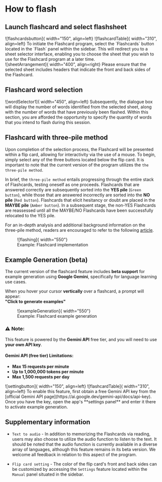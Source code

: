 
# How to flash


## Launch flashcard and select flashsheet


<div style="display: flex; align-items: center;" markdown>
![flashcardsbutton]{ width="150", align=left}
![flashcardTable]{ width="310", align=left}
To initiate the Flashcard program, select the `Flashcards` button located in the `Flash` panel within the sidebar. This will redirect you to a sheet selector interface, enabling you to choose the sheet that you wish to use for the Flashcard program at a later time.
</div>



<div style="display: flex; align-items: center;" markdown>
![sheetArrangement]{ width="400", align=right}
Please ensure that the selected sheet includes headers that indicate the front and back sides of the Flashcard.
</div>


## Flashcard word selection

<div style="display: flex; align-items: center;" markdown>
![wordSelector1]{ width="450", align=left}
Subsequently, the dialogue box will display the number of words identified from the selected sheet, along with the number of words that have previously been flashed. Within this section, you are afforded the opportunity to specify the quantity of words that you intend to flash during this session.
</div>


## Flashcard with three-pile method

Upon completion of the selection process, the Flashcard will be presented within a flip card, allowing for interactivity via the use of a mouse. To begin, simply select any of the three buttons located below the flip card. It is important to note that the current version of the program utilizes the `the three-pile method`. 

In brief, the `three-pile method` entails progressing through the entire stack of Flashcards, testing oneself as one proceeds. Flashcards that are answered correctly are subsequently sorted into the **YES pile** (`Green button`), while those that are answered incorrectly are sorted into the **NO pile** (`Red button`). Flashcards that elicit hesitancy or doubt are placed in the **MAYBE pile** (`Amber button`). In a subsequent stage, the non-YES Flashcards are reassessed until all the MAYBE/NO Flashcards have been successfully relocated to the YES pile.

For an in-depth analysis and additional background information on the three-pile method, readers are encouraged to refer to the following [article](https://schoolhabits.com/how-to-study-flashcards-3-pile-method/).

<figure markdown>
![flashing]{ width="550"}
  <figcaption>Example: Flashcard implementation </figcaption>
</figure>


## Example Generation (beta)

The current version of the flashcard feature includes **beta support** for example generation using **Google Gemini**, specifically for language learning use cases.

When you hover your cursor **vertically** over a flashcard, a prompt will appear:  
**"Click to generate examples"**

<figure markdown>
![exampleGeneration]{ width="550"}
  <figcaption>Example: Flashcard example generation </figcaption>
</figure>

### ⚠️ Note:
This feature is powered by the **Gemini API** free tier, and you will need to use **your own API key**.

#### Gemini API (free tier) Limitations:
- **Max 15 requests per minute**
- **Up to 1,000,000 tokens per minute**
- **Max 1,500 requests per day**

<div style="display: flex; align-items: center;" markdown>
![settingbutton]{ width="150", align=left}
![flashcardTable]{ width="310", align=left}
To enable this feature, first obtain a free Gemini API key from the [official Gemini API page](https://ai.google.dev/gemini-api/docs/api-key). Once you have the key, open the app's **settings panel** and enter it there to activate example generation.
</div>


## Supplementary information

* `Text to audio` - In addition to memorizing the Flashcards via reading, users may also choose to utilize the audio function to listen to the text. It should be noted that the audio function is currently available in a diverse array of languages, although this feature remains in its beta version. We welcome all feedback in relation to this aspect of the program.

* `Flip card setting` - The color of the flip card's front and back sides can be customized by accessing the `Settings` feature located within the `Manual` panel situated in the sidebar.


[flashcardsbutton]: ./assets/images/flashcards_button.png
[flashcardTable]: ./assets/images/flashcard_table.png
[sheetArrangement]: ./assets/images/sheet_arrangement.png
[wordSelector1]: ./assets/images/flashcard_words_selector1.png
[wordSelector2]: ./assets/images/flashcard_words_selector2.png
[flashing]: ./assets/images/flashing.gif
[exampleGeneration]: ./assets/images/exampleGeneration.gif
[settingbutton]: ./assets/images/setting_button.png
[geminiApi]: ./assets/images/gemini_api_blank.png













